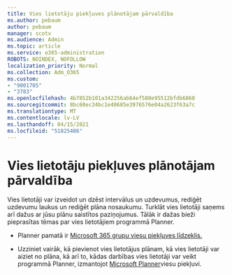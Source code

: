 ```yaml
---
title: Vies lietotāju piekļuves plānotājam pārvaldība
ms.author: pebaum
author: pebaum
manager: scotv
ms.audience: Admin
ms.topic: article
ms.service: o365-administration
ROBOTS: NOINDEX, NOFOLLOW
localization_priority: Normal
ms.collection: Adm_O365
ms.custom:
- "9001705"
- "3783"
ms.openlocfilehash: 4b7852b101a342256ab64ef580e95512bfdb6860
ms.sourcegitcommit: 8bc60ec34bc1e40685e3976576e04a2623f63a7c
ms.translationtype: MT
ms.contentlocale: lv-LV
ms.lasthandoff: 04/15/2021
ms.locfileid: "51825486"
---
```

# <a name="manage-guest-user-access-to-planner"></a>Vies lietotāju piekļuves plānotājam pārvaldība

Vies lietotāji var izveidot un dzēst intervālus un uzdevumus, rediģēt uzdevumu laukus un rediģēt plāna nosaukumu. Turklāt vies lietotāji saņems arī dažus ar jūsu plānu saistītos paziņojumus. Tālāk ir dažas bieži pieprasītas tēmas par vies lietotājiem programmā Planner.

- Planner pamatā ir [Microsoft 365 grupu viesu piekļuves līdzeklis.](https://support.office.com/article/Adding-guests-to-Office-365-Groups-bfc7a840-868f-4fd6-a390-f347bf51aff6) 

- Uzziniet vairāk, kā pievienot vies lietotājus plānam, kā vies lietotāji var aiziet no plāna, kā arī to, kādas darbības vies lietotāji var veikt programmā Planner, izmantojot [Microsoft Planner](https://support.office.com/article/Guest-access-in-Microsoft-Planner-cc5d7f96-dced-4da4-ab62-08c72d9759c6)viesu piekļuvi.
